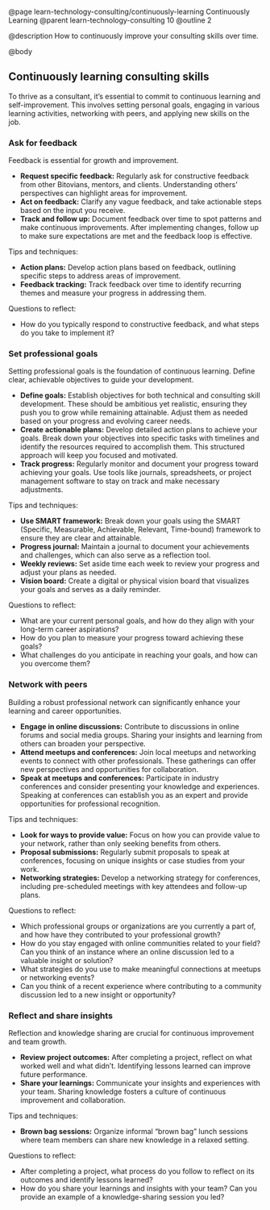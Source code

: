 @page learn-technology-consulting/continuously-learning Continuously Learning
@parent learn-technology-consulting 10
@outline 2

@description How to continuously improve your consulting skills over time.

@body

## Continuously learning consulting skills

To thrive as a consultant, it’s essential to commit to continuous learning and self-improvement. This involves setting personal goals, engaging in various learning activities, networking with peers, and applying new skills on the job.

### Ask for feedback

Feedback is essential for growth and improvement.

- **Request specific feedback:** Regularly ask for constructive feedback from other Bitovians, mentors, and clients. Understanding others’ perspectives can highlight areas for improvement.
- **Act on feedback:** Clarify any vague feedback, and take actionable steps based on the input you receive.
- **Track and follow up:** Document feedback over time to spot patterns and make continuous improvements. After implementing changes, follow up to make sure expectations are met and the feedback loop is effective.

Tips and techniques:

- **Action plans:** Develop action plans based on feedback, outlining specific steps to address areas of improvement.
- **Feedback tracking:** Track feedback over time to identify recurring themes and measure your progress in addressing them.

Questions to reflect:

- How do you typically respond to constructive feedback, and what steps do you take to implement it?

### Set professional goals

Setting professional goals is the foundation of continuous learning. Define clear, achievable objectives to guide your development.

- **Define goals:** Establish objectives for both technical and consulting skill development. These should be ambitious yet realistic, ensuring they push you to grow while remaining attainable. Adjust them as needed based on your progress and evolving career needs.
- **Create actionable plans:** Develop detailed action plans to achieve your goals. Break down your objectives into specific tasks with timelines and identify the resources required to accomplish them. This structured approach will keep you focused and motivated.
- **Track progress:** Regularly monitor and document your progress toward achieving your goals. Use tools like journals, spreadsheets, or project management software to stay on track and make necessary adjustments.

Tips and techniques:

- **Use SMART framework:** Break down your goals using the SMART (Specific, Measurable, Achievable, Relevant, Time-bound) framework to ensure they are clear and attainable.
- **Progress journal:** Maintain a journal to document your achievements and challenges, which can also serve as a reflection tool.
- **Weekly reviews:** Set aside time each week to review your progress and adjust your plans as needed.
- **Vision board:** Create a digital or physical vision board that visualizes your goals and serves as a daily reminder.

Questions to reflect:

- What are your current personal goals, and how do they align with your long-term career aspirations?
- How do you plan to measure your progress toward achieving these goals?
- What challenges do you anticipate in reaching your goals, and how can you overcome them?

### Network with peers

Building a robust professional network can significantly enhance your learning and career opportunities.

- **Engage in online discussions:** Contribute to discussions in online forums and social media groups. Sharing your insights and learning from others can broaden your perspective.
- **Attend meetups and conferences:** Join local meetups and networking events to connect with other professionals. These gatherings can offer new perspectives and opportunities for collaboration.
- **Speak at meetups and conferences:** Participate in industry conferences and consider presenting your knowledge and experiences. Speaking at conferences can establish you as an expert and provide opportunities for professional recognition.

Tips and techniques:

- **Look for ways to provide value:** Focus on how you can provide value to your network, rather than only seeking benefits from others.
- **Proposal submissions:** Regularly submit proposals to speak at conferences, focusing on unique insights or case studies from your work.
- **Networking strategies:** Develop a networking strategy for conferences, including pre-scheduled meetings with key attendees and follow-up plans.

Questions to reflect:

- Which professional groups or organizations are you currently a part of, and how have they contributed to your professional growth?
- How do you stay engaged with online communities related to your field? Can you think of an instance where an online discussion led to a valuable insight or solution?
- What strategies do you use to make meaningful connections at meetups or networking events?
- Can you think of a recent experience where contributing to a community discussion led to a new insight or opportunity?

### Reflect and share insights

Reflection and knowledge sharing are crucial for continuous improvement and team growth.

- **Review project outcomes:** After completing a project, reflect on what worked well and what didn’t. Identifying lessons learned can improve future performance.
- **Share your learnings:** Communicate your insights and experiences with your team. Sharing knowledge fosters a culture of continuous improvement and collaboration.

Tips and techniques:

- **Brown bag sessions:** Organize informal “brown bag” lunch sessions where team members can share new knowledge in a relaxed setting.

Questions to reflect:

- After completing a project, what process do you follow to reflect on its outcomes and identify lessons learned?
- How do you share your learnings and insights with your team? Can you provide an example of a knowledge-sharing session you led?
